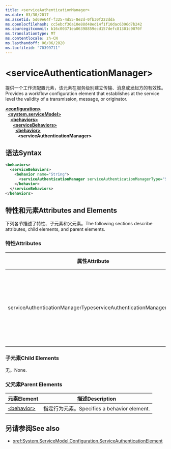 ```yaml
---
title: <serviceAuthenticationManager>
ms.date: 03/30/2017
ms.assetid: 5d69e64f-f325-4d55-8e2d-0fb30f222dda
ms.openlocfilehash: cc5ebcf36a10e88d48ed14f1f10dac6396d7b242
ms.sourcegitcommit: b16c00371ea06398859ecd157defc81301c9070f
ms.translationtype: MT
ms.contentlocale: zh-CN
ms.lasthandoff: 06/06/2020
ms.locfileid: "70399711"
---
```

# \<serviceAuthenticationManager>
<span data-ttu-id="ea6bb-101">提供一个工作流配置元素，该元素在服务级别建立传输、消息或发起方的有效性。</span><span class="sxs-lookup"><span data-stu-id="ea6bb-101">Provides a workflow configuration element that establishes at the service level the validity of a transmission, message, or originator.</span></span>  
  
[**\<configuration>**](../configuration-element.md)\
&nbsp;&nbsp;[**\<system.serviceModel>**](system-servicemodel.md)\
&nbsp;&nbsp;&nbsp;&nbsp;[**\<behaviors>**](behaviors.md)\
&nbsp;&nbsp;&nbsp;&nbsp;&nbsp;&nbsp;[**\<serviceBehaviors>**](servicebehaviors.md)\
&nbsp;&nbsp;&nbsp;&nbsp;&nbsp;&nbsp;&nbsp;&nbsp;[**\<behavior>**](behavior-of-servicebehaviors.md)\
&nbsp;&nbsp;&nbsp;&nbsp;&nbsp;&nbsp;&nbsp;&nbsp;&nbsp;&nbsp;**\<serviceAuthenticationManager>**  
  
## <a name="syntax"></a><span data-ttu-id="ea6bb-102">语法</span><span class="sxs-lookup"><span data-stu-id="ea6bb-102">Syntax</span></span>  
  
```xml  
<behaviors>
  <serviceBehaviors>
    <behavior name="String">
      <serviceAuthenticationManager serviceAuthenticationManagerType="String" />
    </behavior>
  </serviceBehaviors>
</behaviors>
```  
  
## <a name="attributes-and-elements"></a><span data-ttu-id="ea6bb-103">特性和元素</span><span class="sxs-lookup"><span data-stu-id="ea6bb-103">Attributes and Elements</span></span>  
 <span data-ttu-id="ea6bb-104">下列各节描述了特性、子元素和父元素。</span><span class="sxs-lookup"><span data-stu-id="ea6bb-104">The following sections describe attributes, child elements, and parent elements.</span></span>  
  
### <a name="attributes"></a><span data-ttu-id="ea6bb-105">特性</span><span class="sxs-lookup"><span data-stu-id="ea6bb-105">Attributes</span></span>  
  
|<span data-ttu-id="ea6bb-106">属性</span><span class="sxs-lookup"><span data-stu-id="ea6bb-106">Attribute</span></span>|<span data-ttu-id="ea6bb-107">说明</span><span class="sxs-lookup"><span data-stu-id="ea6bb-107">Description</span></span>|  
|---------------|-----------------|  
|<span data-ttu-id="ea6bb-108">serviceAuthenticationManagerType</span><span class="sxs-lookup"><span data-stu-id="ea6bb-108">serviceAuthenticationManagerType</span></span>|<span data-ttu-id="ea6bb-109">一个字符串，指定当前行为的身份验证策略类型。</span><span class="sxs-lookup"><span data-stu-id="ea6bb-109">A string that specifies the type of the authentication policy for the current behavior.</span></span>|  
  
### <a name="child-elements"></a><span data-ttu-id="ea6bb-110">子元素</span><span class="sxs-lookup"><span data-stu-id="ea6bb-110">Child Elements</span></span>  
 <span data-ttu-id="ea6bb-111">无。</span><span class="sxs-lookup"><span data-stu-id="ea6bb-111">None.</span></span>  
  
### <a name="parent-elements"></a><span data-ttu-id="ea6bb-112">父元素</span><span class="sxs-lookup"><span data-stu-id="ea6bb-112">Parent Elements</span></span>  
  
|<span data-ttu-id="ea6bb-113">元素</span><span class="sxs-lookup"><span data-stu-id="ea6bb-113">Element</span></span>|<span data-ttu-id="ea6bb-114">描述</span><span class="sxs-lookup"><span data-stu-id="ea6bb-114">Description</span></span>|  
|-------------|-----------------|  
|[\<behavior>](behavior-of-endpointbehaviors.md)|<span data-ttu-id="ea6bb-115">指定行为元素。</span><span class="sxs-lookup"><span data-stu-id="ea6bb-115">Specifies a behavior element.</span></span>|  
  
## <a name="see-also"></a><span data-ttu-id="ea6bb-116">另请参阅</span><span class="sxs-lookup"><span data-stu-id="ea6bb-116">See also</span></span>

- <xref:System.ServiceModel.Configuration.ServiceAuthenticationElement>
